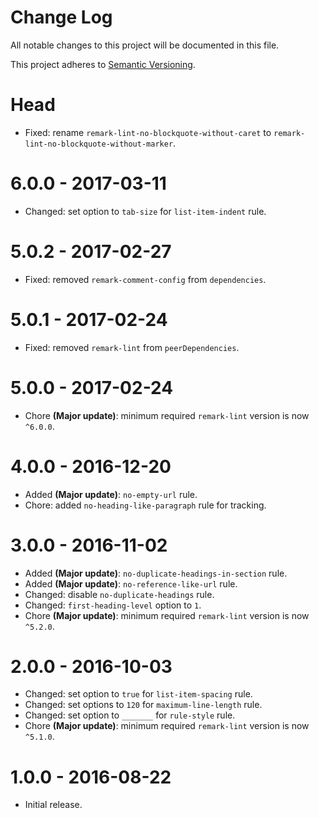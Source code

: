 # Change Log

All notable changes to this project will be documented in this file.

This project adheres to [Semantic Versioning](http://semver.org/).

# Head

-   Fixed: rename `remark-lint-no-blockquote-without-caret` to `remark-lint-no-blockquote-without-marker`.

# 6.0.0 - 2017-03-11

-   Changed: set option to `tab-size` for `list-item-indent` rule.

# 5.0.2 - 2017-02-27

-   Fixed: removed `remark-comment-config` from `dependencies`.

# 5.0.1 - 2017-02-24

-   Fixed: removed `remark-lint` from `peerDependencies`.

# 5.0.0 - 2017-02-24

-   Chore **(Major update)**: minimum required `remark-lint` version is now `^6.0.0`.

# 4.0.0 - 2016-12-20

-   Added **(Major update)**: `no-empty-url` rule.
-   Chore: added `no-heading-like-paragraph` rule for tracking.

# 3.0.0 - 2016-11-02

-   Added **(Major update)**: `no-duplicate-headings-in-section` rule.
-   Added **(Major update)**: `no-reference-like-url` rule.
-   Changed: disable `no-duplicate-headings` rule.
-   Changed: `first-heading-level` option to `1`.
-   Chore **(Major update)**: minimum required `remark-lint` version is now `^5.2.0`.

# 2.0.0 - 2016-10-03

-   Changed: set option to `true` for `list-item-spacing` rule.
-   Changed: set options to `120` for `maximum-line-length` rule.
-   Changed: set option to `_______` for `rule-style` rule.
-   Chore **(Major update)**: minimum required `remark-lint` version is now `^5.1.0`.

# 1.0.0 - 2016-08-22

-   Initial release.

